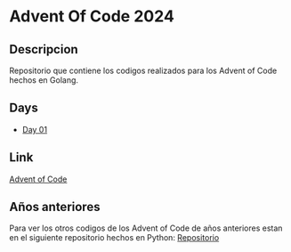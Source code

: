 # Advent Of Code 2024

## Descripcion

Repositorio que contiene los codigos realizados para los Advent of Code hechos en Golang.

## Days

- [Day 01](https://github.com/smenendez19/adventofcode2024/tree/main/day01)

## Link

[Advent of Code](https://adventofcode.com/)

## Años anteriores

Para ver los otros codigos de los Advent of Code de años anteriores estan en el siguiente repositorio hechos en Python: [Repositorio](https://github.com/smenendez19/adventofcode)
